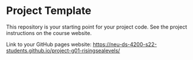 # Project Template

This repository is your starting point for your project code. See the project instructions on the course website.

Link to your GitHub pages website: https://neu-ds-4200-s22-students.github.io/project-g01-risingsealevels/
